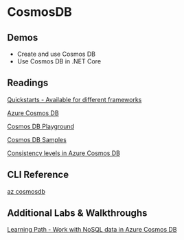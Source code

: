 # CosmosDB

## Demos

- Create and use Cosmos DB
- Use Cosmos DB in .NET Core

## Readings

[Quickstarts - Available for different frameworks](https://docs.microsoft.com/en-us/azure/cosmos-db/create-sql-api-java?tabs=sync)

[Azure Cosmos DB](https://docs.microsoft.com/de-at/azure/cosmos-db/)

[Cosmos DB Playground](https://www.documentdb.com/sql/demo)

[Cosmos DB Samples](https://docs.microsoft.com/en-us/azure/cosmos-db/sql-api-dotnet-v3sdk-samples)

[Consistency levels in Azure Cosmos DB](https://docs.microsoft.com/en-us/azure/cosmos-db/consistency-levels)

## CLI Reference

[az cosmosdb](https://docs.microsoft.com/en-us/cli/azure/cosmosdb?view=azure-cli-latest)

## Additional Labs & Walkthroughs

[Learning Path - Work with NoSQL data in Azure Cosmos DB](https://docs.microsoft.com/en-us/learn/paths/work-with-nosql-data-in-azure-cosmos-db/)
